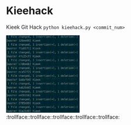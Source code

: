 # Kieehack

Kieek Git Hack `python kieehack.py <commit_num>`

<img src="commit.gif" width="200"/> :trollface::trollface::trollface::trollface::trollface:
